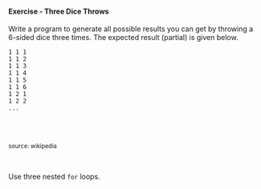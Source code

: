#### Exercise - Three Dice Throws

Write a program to generate all possible results you can get by throwing a <trigger for="pop:exerciseThreeDiceThrows-dice">6-sided dice</trigger> three times. The expected result (partial) is given below.

```
1 1 1
1 1 2
1 1 3
1 1 4
1 1 5
1 1 6
1 2 1
1 2 2
...
```

<popover id="pop:exerciseThreeDiceThrows-dice" header="" placement="top">
  <div slot="content">

<pic src="https://upload.wikimedia.org/wikipedia/commons/a/a5/6sided_dice.jpg" width="200"></pic><br>
<sub>source: wikipedia</sub>

  </div>
</popover>

<include src="seeHint.md" boilerplate >
<span id="hint_body">

Use three nested `for` loops.

</span>
</include>
